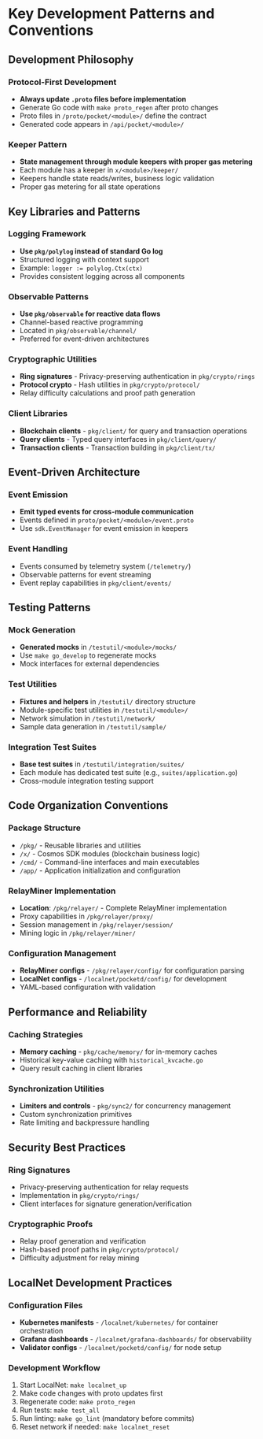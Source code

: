# Key Development Patterns and Conventions

## Development Philosophy

### Protocol-First Development

- **Always update `.proto` files before implementation**
- Generate Go code with `make proto_regen` after proto changes
- Proto files in `/proto/pocket/<module>/` define the contract
- Generated code appears in `/api/pocket/<module>/`

### Keeper Pattern

- **State management through module keepers with proper gas metering**
- Each module has a keeper in `x/<module>/keeper/`
- Keepers handle state reads/writes, business logic validation
- Proper gas metering for all state operations

## Key Libraries and Patterns

### Logging Framework

- **Use `pkg/polylog` instead of standard Go log**
- Structured logging with context support
- Example: `logger := polylog.Ctx(ctx)`
- Provides consistent logging across all components

### Observable Patterns

- **Use `pkg/observable` for reactive data flows**
- Channel-based reactive programming
- Located in `pkg/observable/channel/`
- Preferred for event-driven architectures

### Cryptographic Utilities

- **Ring signatures** - Privacy-preserving authentication in `pkg/crypto/rings`
- **Protocol crypto** - Hash utilities in `pkg/crypto/protocol/`
- Relay difficulty calculations and proof path generation

### Client Libraries

- **Blockchain clients** - `pkg/client/` for query and transaction operations
- **Query clients** - Typed query interfaces in `pkg/client/query/`
- **Transaction clients** - Transaction building in `pkg/client/tx/`

## Event-Driven Architecture

### Event Emission

- **Emit typed events for cross-module communication**
- Events defined in `proto/pocket/<module>/event.proto`
- Use `sdk.EventManager` for event emission in keepers

### Event Handling

- Events consumed by telemetry system (`/telemetry/`)
- Observable patterns for event streaming
- Event replay capabilities in `pkg/client/events/`

## Testing Patterns

### Mock Generation

- **Generated mocks** in `/testutil/<module>/mocks/`
- Use `make go_develop` to regenerate mocks
- Mock interfaces for external dependencies

### Test Utilities

- **Fixtures and helpers** in `/testutil/` directory structure
- Module-specific test utilities in `/testutil/<module>/`
- Network simulation in `/testutil/network/`
- Sample data generation in `/testutil/sample/`

### Integration Test Suites

- **Base test suites** in `/testutil/integration/suites/`
- Each module has dedicated test suite (e.g., `suites/application.go`)
- Cross-module integration testing support

## Code Organization Conventions

### Package Structure

- `/pkg/` - Reusable libraries and utilities
- `/x/` - Cosmos SDK modules (blockchain business logic)
- `/cmd/` - Command-line interfaces and main executables
- `/app/` - Application initialization and configuration

### RelayMiner Implementation

- **Location**: `/pkg/relayer/` - Complete RelayMiner implementation
- Proxy capabilities in `/pkg/relayer/proxy/`
- Session management in `/pkg/relayer/session/`
- Mining logic in `/pkg/relayer/miner/`

### Configuration Management

- **RelayMiner configs** - `/pkg/relayer/config/` for configuration parsing
- **LocalNet configs** - `/localnet/pocketd/config/` for development
- YAML-based configuration with validation

## Performance and Reliability

### Caching Strategies

- **Memory caching** - `pkg/cache/memory/` for in-memory caches
- Historical key-value caching with `historical_kvcache.go`
- Query result caching in client libraries

### Synchronization Utilities

- **Limiters and controls** - `pkg/sync2/` for concurrency management
- Custom synchronization primitives
- Rate limiting and backpressure handling

## Security Best Practices

### Ring Signatures

- Privacy-preserving authentication for relay requests
- Implementation in `pkg/crypto/rings/`
- Client interfaces for signature generation/verification

### Cryptographic Proofs

- Relay proof generation and verification
- Hash-based proof paths in `pkg/crypto/protocol/`
- Difficulty adjustment for relay mining

## LocalNet Development Practices

### Configuration Files

- **Kubernetes manifests** - `/localnet/kubernetes/` for container orchestration
- **Grafana dashboards** - `/localnet/grafana-dashboards/` for observability
- **Validator configs** - `/localnet/pocketd/config/` for node setup

### Development Workflow

1. Start LocalNet: `make localnet_up`
2. Make code changes with proto updates first
3. Regenerate code: `make proto_regen`
4. Run tests: `make test_all`
5. Run linting: `make go_lint` (mandatory before commits)
6. Reset network if needed: `make localnet_reset`
